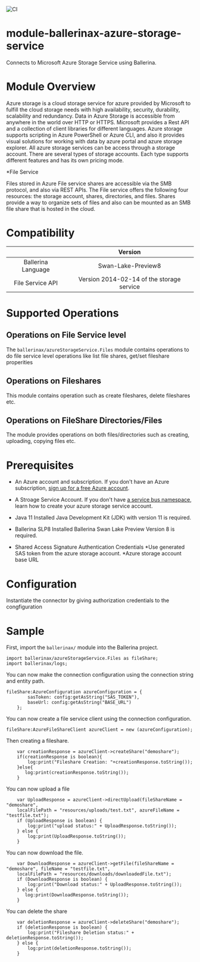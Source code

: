 ![CI](https://github.com/SanduDS/module-ballerinax-azure-storage-service/workflows/CI/badge.svg)
# module-ballerinax-azure-storage-service
Connects to Microsoft Azure Storage Service using Ballerina.

# Module Overview
Azure storage is a cloud storage service for azure provided by Microsoft to fulfill the cloud storage needs with high availability, security, durability, scalability and redundancy. Data in Azure Storage is accessible from anywhere in the world over HTTP or HTTPS. Microsoft provides a Rest API and a collection of client libraries for different languages. Azure storage supports scripting in Azure PowerShell or Azure CLI, and also it provides visual solutions for working with data  by azure portal and azure storage explorer. All azure storage services can be access through a storage account. There are several types of storage accounts. Each type supports different features and has its own pricing mode.

*File Service

Files stored in Azure File service shares are accessible via the SMB protocol, and also via REST APIs. The File service offers the following four resources: the storage account, shares, directories, and files. Shares provide a way to organize sets of files and also can be mounted as an SMB file share that is hosted in the cloud.

# Compatibility
|                     |    Version                                  |
|:-------------------:|:-------------------------------------------:|
| Ballerina Language  | Swan-Lake-Preview8                          |
| File Service  API   | Version 2014-02-14 of the storage service  |

# Supported Operations

## Operations on File Service level
The `ballerinax/azureStorageService.Files` module contains operations to do file service level operations like list file shares, get/set fileshare properities

## Operations on Fileshares
This module contains operation such as create fileshares, delete fileshares etc. 

## Operations on FileShare Directories/Files
The module provides operations on both files/directories such as creating, uploading, copying files etc.

# Prerequisites

* An Azure account and subscription.
If you don't have an Azure subscription, [sign up for a free Azure account](https://azure.microsoft.com/free/).

* A Stroage Service Account.
If you don't have [a service bus namespace](https://docs.microsoft.com/en-us/azure/storage/common/storage-account-create?tabs=azure-portal), 
  learn how to create your azure storage service account.

* Java 11 Installed
Java Development Kit (JDK) with version 11 is required.

* Ballerina SLP8 Installed
Ballerina Swan Lake Preview Version 8 is required.

* Shared Access Signature Authentication Credentials
    *Use generated SAS token from the azure storage account. 
    *Azure storage account base URL

# Configuration
Instantiate the connector by giving authorization credentials to the congfiguration

# Sample
First, import the `ballerinax/` module into the Ballerina project.
```ballerina
import ballerinax/azureStorageService.Files as fileShare;
import ballerinax/logs;
```

You can now make the connection configuration using the connection string and entity path.
```ballerina
fileShare:AzureConfiguration azureConfiguration = {
        sasToken: config:getAsString("SAS_TOKEN"),
        baseUrl: config:getAsString("BASE_URL")
    };
```

You can now create a file service client using the connection configuration.
```ballerina
fileShare:AzureFileShareClient azureClient = new (azureConfiguration);
```
Then creating a fileshare.
```ballerina
    var creationResponse = azureClient->createShare("demoshare");
    if(creationResponse is boolean){
        log:print("Fileshare Creation: "+creationResponse.toString());
    }else{
       log:print(creationResponse.toString()); 
    }
```

You can now upload a file
```ballerina
    var UploadResponse = azureClient->directUpload(fileShareName = "demoshare", 
    localFilePath = "resources/uploads/test.txt", azureFileName = "testfile.txt");
    if (UploadResponse is boolean) {
        log:print("upload status:" + UploadResponse.toString());
    } else {
        log:print(UploadResponse.toString()); 
    }
```

You can now download the file.
```ballerina
    var DownloadResponse = azureClient->getFile(fileShareName = "demoshare", fileName = "testfile.txt",
    localFilePath = "resources/downloads/downloadedFile.txt");
    if (DownloadResponse is boolean) {
        log:print("Download status:" + UploadResponse.toString());
    } else {
       log:print(DownloadResponse.toString());
    }
```

You can delete the share
```ballerina
    var deletionResponse = azureClient->deleteShare("demoshare");
    if (deletionResponse is boolean) {
        log:print("Fileshare Deletion status:" + deletionResponse.toString());
    } else {
        log:print(deletionResponse.toString()); 
    }
```
